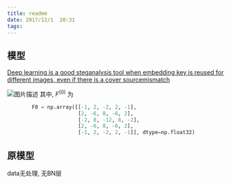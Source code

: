 ```yaml
---
title: readme
date: 2017/12/1  20:31
tags: 
---
```


## 模型

[Deep learning is a good steganalysis tool when embedding key is reused for different images, even if there is a cover sourcemismatch](http://www.lirmm.fr/~chaumont/publications/IST_ELECTRONIC_IMAGING_Media_Watermarking_Security_Forensics_2016_PIBRE_PASQUET_IENCO_CHAUMONT_deep_steganalysis_draft.pdf)

![图片描述](http://otivusbsc.bkt.clouddn.com/99670aa9-4884-4b9b-bbe4-eace069820d9)
其中, $F^{(0)}$ 为

```python
        F0 = np.array([[-1, 2, -2, 2, -1],
                       [2, -6, 8, -6, 2],
                       [-2, 8, -12, 8, -2],
                       [2, -6, 8, -6, 2],
                       [-1, 2, -2, 2, -1]], dtype=np.float32)
```
## 原模型

data无处理, 无BN层


<!-- more -->
